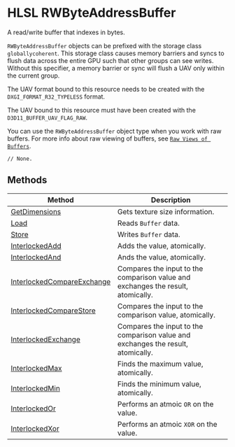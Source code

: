 # HLSL RWByteAddressBuffer

A read/write buffer that indexes in bytes.

`RWByteAddressBuffer` objects can be prefixed with the storage class `globallycoherent`. This storage class causes memory barriers and syncs to flush data across the entire GPU such that other groups can see writes. Without this specifier, a memory barrier or sync will flush a UAV only within the current group.

The UAV format bound to this resource needs to be created with the `DXGI_FORMAT_R32_TYPELESS` format.

The UAV bound to this resource must have been created with the `D3D11_BUFFER_UAV_FLAG_RAW`.

You can use the `RWByteAddressBuffer` object type when you work with raw buffers. For more info about raw viewing of buffers, see [`Raw Views of Buffers`](https://docs.microsoft.com/en-us/windows/desktop/direct3d11/overviews-direct3d-11-resources-intro).

```HLSL
// None.
```

## Methods

| Method | Description |
| - | - |
| [GetDimensions](hlsl-method-getDimensions.md) | Gets texture size information. |
| [Load](hlsl-method-load_buffer.md) | Reads `Buffer` data. |
| [Store](hlsl-method-store_buffer.md) | Writes `Buffer` data. |
| [InterlockedAdd](hlsl-method-atomic_rwbyteaddressbuffer.md#interlockedadd) | Adds the value, atomically. |
| [InterlockedAnd](hlsl-method-atomic_rwbyteaddressbuffer.md#interlockedand) | Ands the value, atomically. |
| [InterlockedCompareExchange](hlsl-method-atomic_rwbyteaddressbuffer.md#interlockedcompareexchange) | Compares the input to the comparison value and exchanges the result, atomically. |
| [InterlockedCompareStore](hlsl-method-atomic_rwbyteaddressbuffer.md#interlockedcomparestore) | Compares the input to the comparison value, atomically. |
| [InterlockedExchange](hlsl-method-atomic_rwbyteaddressbuffer.md#interlockedexchange) | Compares the input to the comparison value and exchanges the result, atomically. |
| [InterlockedMax](hlsl-method-atomic_rwbyteaddressbuffer.md#interlockedmax) | Finds the maximum value, atomically. |
| [InterlockedMin](hlsl-method-atomic_rwbyteaddressbuffer.md#interlockedmin) | Finds the minimum value, atomically. |
| [InterlockedOr](hlsl-method-atomic_rwbyteaddressbuffer.md#interlockedor) | Performs an atmoic `OR` on the value. |
| [InterlockedXor](hlsl-method-atomic_rwbyteaddressbuffer.md#interlockedxor) | Performs an atmoic `XOR` on the value. |